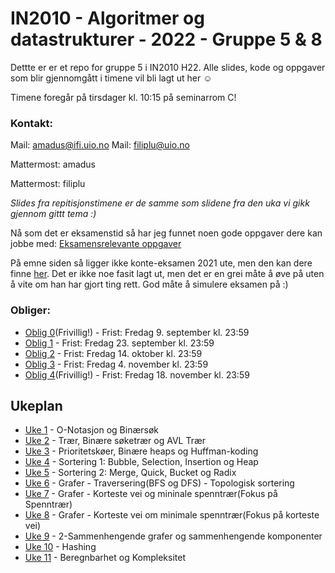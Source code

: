 # IN2010 - Algoritmer og datastrukturer - 2022 - Gruppe 5 & 8

Dettte er er et repo for gruppe 5 i IN2010 H22. Alle slides, kode og oppgaver som blir gjennomgått i timene vil bli lagt ut her ☺️

Timene foregår på tirsdager kl. 10:15 på seminarrom C! 

### Kontakt:

Mail: amadus@ifi.uio.no
Mail: filiplu@uio.no

Mattermost: amadus

Mattermost: filiplu

*Slides fra repitisjonstimene er de samme som slidene fra den uka vi gikk gjennom gittt tema :)*

Nå som det er eksamenstid så har jeg funnet noen gode oppgaver dere kan jobbe med:
[Eksamensrelevante oppgaver](https://github.com/amaduswaray/IN2010-Gruppe-5/tree/main/Eksamen-Oppgaver)


På emne siden så ligger ikke konte-eksamen 2021 ute, men den kan dere finne [her](https://github.com/amaduswaray/IN2010-Gruppe-5/blob/main/Eksamen-Oppgaver/utsattEksamenH21.pdf). Det er ikke noe fasit lagt ut, men det er en grei måte å øve på uten å vite om han har gjort ting rett. God måte å simulere eksamen på :)


### Obliger:

* [Oblig 0](https://www.uio.no/studier/emner/matnat/ifi/IN2010/h22/Innleveringer/innleveringsoppgave0/innleveringsoppgave0.pdf)(Frivillig!) - Frist: Fredag 9. september kl. 23:59
* [Oblig 1](https://www.uio.no/studier/emner/matnat/ifi/IN2010/h22/Innleveringer/innleveringsoppgave1/innleveringsoppgave1.pdf) - Frist: Fredag 23. september kl. 23:59
* [Oblig 2](https://www.uio.no/studier/emner/matnat/ifi/IN2010/h22/Innleveringer/innleveringsoppgave2/innleveringsoppgave2.pdf) - Frist: Fredag 14. oktober kl. 23:59
* [Oblig 3](https://www.uio.no/studier/emner/matnat/ifi/IN2010/h22/Innleveringer/innleveringsoppgave3/innleveringsoppgave3.pdf) - Frist: Fredag 4. november kl. 23:59
* [Oblig 4](https://www.uio.no/studier/emner/matnat/ifi/IN2010/h22/Innleveringer/innleveringsoppgave4/innleveringsoppgave4.pdf)(Frivillig!) - Frist: Fredag 18. november kl. 23:59


## Ukeplan
* [Uke 1](https://github.com/amaduswaray/IN2010-Gruppe-5/tree/main/Uke%2001) - O-Notasjon og Binærsøk
* [Uke 2](https://github.com/amaduswaray/IN2010-Gruppe-5/tree/main/Uke%2002) - Trær, Binære søketrær og AVL Trær
* [Uke 3](https://github.com/amaduswaray/IN2010-Gruppe-5/tree/main/Uke%2003) - Prioritetskøer, Binære heaps og Huffman-koding
* [Uke 4](https://github.com/amaduswaray/IN2010-Gruppe-5/tree/main/Uke%2004) - Sortering 1: Bubble, Selection, Insertion og Heap
* [Uke 5](https://github.com/amaduswaray/IN2010-Gruppe-5/tree/main/Uke%2005) - Sortering 2: Merge, Quick, Bucket og Radix
* [Uke 6](https://github.com/amaduswaray/IN2010-Gruppe-5/tree/main/Uke%2006) - Grafer - Traversering(BFS og DFS) - Topologisk sortering
* [Uke 7](https://github.com/amaduswaray/IN2010-Gruppe-5/tree/main/Uke%2007) - Grafer - Korteste vei og mininale spenntrær(Fokus på Spenntrær)
* [Uke 8](https://github.com/amaduswaray/IN2010-Gruppe-5/tree/main/Uke%2008) - Grafer - Korteste vei om minimale spenntrær(Fokus på korteste vei)
* [Uke 9](https://github.com/amaduswaray/IN2010-Gruppe-5/tree/main/Uke%2009) - 2-Sammenhengende grafer og sammenhengende komponenter
* [Uke 10](https://github.com/amaduswaray/IN2010-Gruppe-5/tree/main/Uke%2010) - Hashing
* [Uke 11](https://github.com/amaduswaray/IN2010-Gruppe-5/tree/main/Uke%2011) - Beregnbarhet og Kompleksitet
